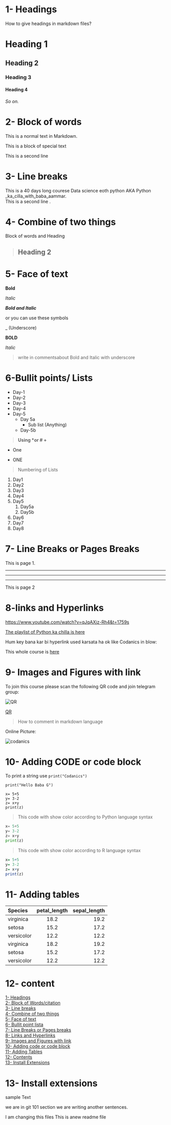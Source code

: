 
# 1- Headings
How to give headings in markdown files?
# Heading 1
## Heading 2
### Heading 3
#### Heading 4 
###### So on.


# 2- Block of words

This is a normal text in Markdown.

This is a block of special text 

This is a second line

# 3- Line breaks 
 
This is a 40 days long courese Data science eoth python AKA Python _ka_cilla_with_baba_aammar.\
This is a second line .

# 4- Combine of two things
Block of words and Heading 

>  ## Heading 2
 # 5- Face of text

 **Bold**
 
 *Italic*
 
 ***Bold and Italic***

 or you can use these symbols

 _ (Underscore)

 __BOLD__
 
 _Italic_

> write in commentsabout Bold and Italic with underscore


# 6-Bullit points/ Lists

- Day-1 
- Day-2
- Day-3 
- Day-4
- Day-5
    - Day 5a 
      - Sub list (Anything)
    - Day-5b

> __Using *or # +__

* One
+ ONE

> Numbering of Lists

1. Day1
2. Day2
3. Day3
1. Day4
1. Day5
   1. Day5a
   2. Day5b
1. Day6
1. Day7
1. Day8
   
# 7- Line Breaks or Pages Breaks

This is page 1.

---
___
***

This is page 2

# 8-links and Hyperlinks

<https://www.youtube.com/watch?v=qJqAXjz-Rh4&t=1759s>

[The playlist of Python ka chilla is here](https://www.youtube.com/codanic/playlist)

Hum key bana kar bi hyperlink used karsata ha ok like Codanics in blow:


[Codanics]:https://www.youtube.com/watch?v=Ux9ttEM2smk&list=PL9XvIvvVL50Fba7psesg6ynQXdipw-yoN

This whole course is [here][Codanics]


# 9- Images and Figures with link 

To join this course please scan the following QR code and join telegram group:

![QR](qr.png)

[QR](qr.png)


> How to comment in markdown language


Online Picture:

![codanics](https://www.google.com/url?sa=i&url=https%3A%2F%2Fcodanics.com%2F&psig=AOvVaw2CPTMY1-NVjgbzCTX90rQ9&ust=1727088384674000&source=images&cd=vfe&opi=89978449&ved=0CBQQjRxqFwoTCJih_N6v1ogDFQAAAAAdAAAAABAE)

# 10- Adding CODE or code block

To print a string use `print("Codanics")`

`print("Hello Baba G")`

```
x= 5+5
y= 3-2
z= x+y
print(z)
```
> This code with show color according to Python language syntax

```python
x= 5+5
y= 3-2
z= x+y
print(z)
```
> This code with show color according to R language syntax
```r
x= 5+5
y= 3-2
z= x+y
print(z)
```

# 11- Adding tables 

| Species | petal_length | sepal_length|
| :------- | :-----------: | -----------: |
| virginica | 18.2 | 19.2 |
| setosa | 15.2 | 17.2 |
| versicolor | 12.2 | 12.2 |
| virginica | 18.2 | 19.2 |
| setosa | 15.2 | 17.2 |
| versicolor | 12.2 | 12.2 |




# 12- content

[1- Headings](#1--headings)\
[2- Block of Words/citation](#2--block-of-words)\
[3- Line breaks](#3--line-breaks)\
[4- Combine of two things](#4--combine-of-two-things)\
[5- Face of text](#5--face-of-text)\
[6- Bullit point lista](#6-bullit-points-lists)\
[7- Line Breaks or Pages breaks](#7--line-breaks-or-pages-breaks)\
[8- Links and Hyperlinks](#8-links-and-hyperlinks)\
[9- Images and Figures with link](#9--images-and-figures-with-link)\
[10- Adding code or code block](#10--adding-code-or-code-block)\
[11- Adding Tables](#11--adding-tables)\
[12- Contents ](#12--content)\
[13- Install Extensions](#13--install-extensions)

# 13- Install extensions

sample Text

we are in git 101 section
we are writing another sentences.

I am changing this files
This is anew readme file
